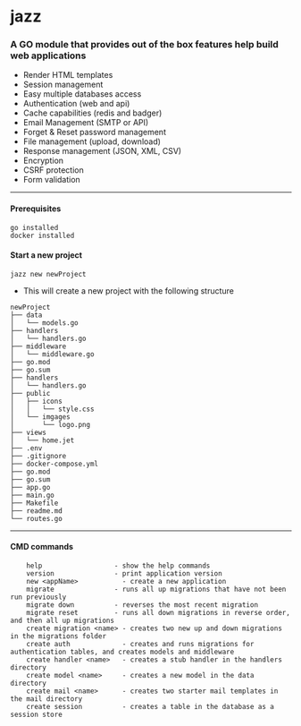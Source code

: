 # jazz

### **A GO module that provides out of the box features help build web applications**
* Render HTML templates
* Session management  
* Easy multiple databases access
* Authentication (web and api)
* Cache capabilities (redis and badger)
* Email Management (SMTP or API) 
* Forget & Reset password management
* File management (upload, download)
* Response management (JSON, XML, CSV)
* Encryption
* CSRF protection
* Form validation
---


#### **Prerequisites**
```
go installed
docker installed
```

#### **Start a new project**
``jazz new newProject``
* This will create a new project with the following structure
```
newProject
├── data
│   └── models.go
├── handlers
│   └── handlers.go
├── middleware
│   └── middleware.go
├── go.mod
├── go.sum
├── handlers
│   └── handlers.go
├── public
│   ├── icons
│   │   └── style.css
│   └── imgages
│       └── logo.png
├── views
│   └── home.jet
├── .env
├── .gitignore
├── docker-compose.yml
├── go.mod
├── go.sum
├── app.go
├── main.go
├── Makefile
├── readme.md
└── routes.go

```
---


#### **CMD commands**

```
	help                  - show the help commands
	version               - print application version
	new <appName>           - create a new application
	migrate               - runs all up migrations that have not been run previously
	migrate down          - reverses the most recent migration
	migrate reset         - runs all down migrations in reverse order, and then all up migrations
	create migration <name> - creates two new up and down migrations in the migrations folder
	create auth             - creates and runs migrations for authentication tables, and creates models and middleware
	create handler <name>   - creates a stub handler in the handlers directory
	create model <name>     - creates a new model in the data directory
	create mail <name>      - creates two starter mail templates in the mail directory
	create session          - creates a table in the database as a session store
```




